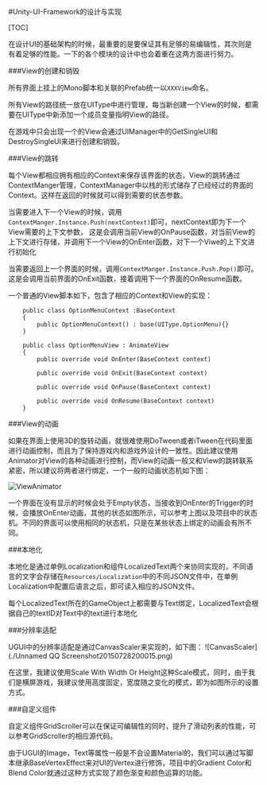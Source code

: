 #Unity-UI-Framework的设计与实现

[TOC]

在设计UI的基础架构的时候，最重要的是要保证其有足够的易编辑性，其次则是有着足够的性能。一下的各个模块的设计中也会着重在这两方面进行努力。

###View的创建和销毁

所有界面上挂上的Mono脚本和关联的Prefab统一以`XXXView`命名。

所有View的路径统一放在UIType中进行管理，每当新创建一个View的时候，都需要在UIType中新添加一个成员变量指明View的路径。

在游戏中只会出现一个的View会通过UIManager中的GetSingleUI和DestroySingleUI来进行创建和销毁。

###View的跳转

每个View都相应拥有相应的Context来保存该界面的状态，View的跳转通过ContextManger管理，ContextManager中以栈的形式储存了已经经过的界面的Context。这样在返回的时候就可以得到需要的状态参数。

当需要进入下一个View的时候，调用`ContextManger.Instance.Push(nextContext)`即可，nextContext即为下一个View需要的上下文参数， 这是会调用当前View的OnPause函数，对当前View的上下文进行存储，并调用下一个View的OnEnter函数，对下一个Viwe的上下文进行初始化

当需要返回上一个界面的时候，调用`ContextManger.Instance.Push.Pop()`即可。这是会调用当前界面的OnExit函数，接着调用下一个界面的OnResume函数。

一个普通的View脚本如下，包含了相应的Context和View的实现：
```
    public class OptionMenuContext :BaseContext
    {
        public OptionMenuContext() : base(UIType.OptionMenu){}
    }

    public class OptionMenuView : AnimateView
    {
        public override void OnEnter(BaseContext context)

        public override void OnExit(BaseContext context)

        public override void OnPause(BaseContext context)

        public override void OnResume(BaseContext context)
    }
```

###View的动画

如果在界面上使用3D的旋转动画，就很难使用DoTween或者iTween在代码里面进行动画控制，而且为了保持游戏内和游戏外设计的一致性。因此建议使用Animator对View的各种动画进行控制，而View的动画一般又和View的跳转联系紧密，所以建议将两者进行绑定，一个一般的动画状态机如下图：

![ViewAnimator](./ViewAnimator.png)

一个界面在没有显示的时候会处于Empty状态，当接收到OnEnter的Trigger的时候，会播放OnEnter动画，其他的状态如图所示，可以参考上图以及项目中的状态机。不同的界面可以使用相同的状态机，只是在某些状态上绑定的动画会有所不同。

###本地化

本地化是通过单例Localization和组件LocalizedText两个来协同实现的，不同语言的文字会存储在`Resources/Localization`中的不同JSON文件中，在单例Localization中配置后语言之后，即可读入相应的JSON文件。

每个LocalizedText所在的GameObject上都需要与Text绑定，LocalizedText会根据自己的textID对Text中的text进行本地化

###分辨率适配

UGUI中的分辨率适配是通过CanvasScaler来实现的，如下图：
![CanvasScaler](./Unnamed QQ Screenshot20150728200015.png)

在这里，我建议使用Scale With Width Or Height这种Scale模式，同时，由于我们是横屏游戏，我建议使用高度固定，宽度随之变化的模式，即为如图所示的设置方式。

###自定义组件

自定义组件GridScroller可以在保证可编辑性的同时，提升了滑动列表的性能，可以参考GridScroller的相应源代码。

由于UGUI的Image，Text等属性一般是不会设置Material的，我们可以通过写脚本继承BaseVertexEffect来对UI的Vertex进行修饰，项目中的Gradient Color和Blend Color就通过这种方式实现了颜色渐变和颜色运算的功能。
